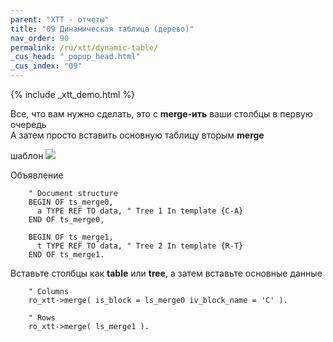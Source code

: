 ```yaml
---
parent: "XTT - отчеты"
title: "09 Динамическая таблица (дерево)"
nav_order: 90
permalink: /ru/xtt/dynamic-table/
_cus_head: "_popup_head.html"
_cus_index: "09"
---
```


{% include _xtt_demo.html %}

Все, что вам нужно сделать, это с **merge-ить** ваши столбцы в первую очередь<br/>
А затем просто вставить основную таблицу вторым **merge**

шаблон
![](https://raw.githubusercontent.com/wiki/bizhuka/xtt/img/09_templ.png)


Объявление
```abap
    " Document structure
    BEGIN OF ts_merge0,
      a TYPE REF TO data, " Tree 1 In template {C-A}
    END OF ts_merge0,

    BEGIN OF ts_merge1,
      t TYPE REF TO data, " Tree 2 In template {R-T}
    END OF ts_merge1.
```

Вставьте столбцы как __table__ или __tree__, а затем вставьте основные данные
```abap
    " Columns
    ro_xtt->merge( is_block = ls_merge0 iv_block_name = 'C' ).

    " Rows
    ro_xtt->merge( ls_merge1 ).
```